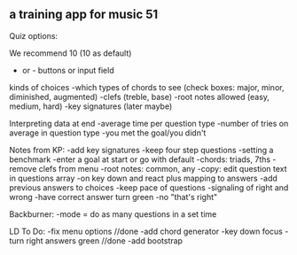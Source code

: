 ## a training app for music 51


Quiz options:

We recommend 10 (10 as default)
+ or - buttons or input field

kinds of choices
-which types of chords to see (check boxes: major, minor, diminished, augmented)
-clefs (treble, base)
-root notes allowed (easy, medium, hard)
-key signatures (later maybe)

Interpreting data at end
-average time per question type
-number of tries on average in question type
-you met the goal/you didn't


Notes from KP:
-add key signatures
-keep four step questions
-setting a benchmark
  -enter a goal at start or go with default
-chords: triads, 7ths
-remove clefs from menu
-root notes: common, any
-copy: edit question text in questions array
-on key down and react plus mapping to answers
-add previous answers to choices
-keep pace of questions
-signaling of right and wrong
  -have correct answer turn green
  -no "that's right"


Backburner:
-mode = do as many questions in a set time

LD To Do:
-fix menu options //done
-add chord generator
-key down focus
-turn right answers green //done
-add bootstrap
